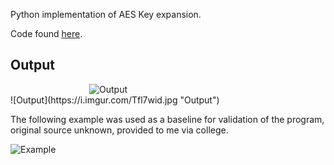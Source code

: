Python implementation of AES Key expansion.

Code found [here](https://github.com/benjimr/AES-Key-Expansion).

## Output
<div style="width:50%;margin:auto;">
<img src="https://i.imgur.com/Tfl7wid.jpg" alt="Output" >
</div>
![Output](https://i.imgur.com/Tfl7wid.jpg "Output")

The following example was used as a baseline for validation of the program, original source unknown, provided to me via college.
 
![Example](https://i.imgur.com/ZJ3uWkI.jpg "Example")

